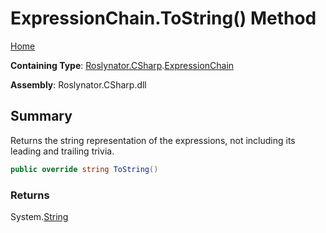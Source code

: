 <a name="_Top"></a>

# ExpressionChain\.ToString\(\) Method

[Home](../../../../README.md#_Top)

**Containing Type**: [Roslynator.CSharp](../../README.md#_Top)\.[ExpressionChain](../README.md#_Top)

**Assembly**: Roslynator\.CSharp\.dll

## Summary

Returns the string representation of the expressions, not including its leading and trailing trivia\.

```csharp
public override string ToString()
```

### Returns

System\.[String](https://docs.microsoft.com/en-us/dotnet/api/system.string)

